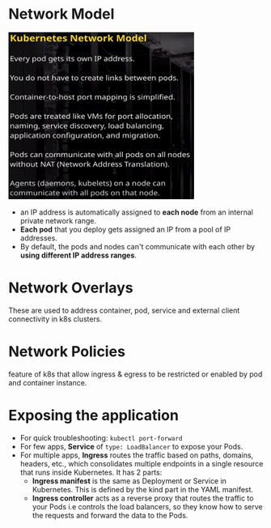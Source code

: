 # Network Model
![Network Model](https://github.com/SunnyOswal/prep/blob/master/images/k8s-network-model.PNG)

+ an IP address is automatically assigned to **each node** from an internal private network range.
+ **Each pod** that you deploy gets assigned an IP from a pool of IP addresses.
+ By default, the pods and nodes can't communicate with each other by **using different IP address ranges**.


# Network Overlays
These are used to address container, pod, service and external client connectivity in k8s clusters.

# Network Policies
feature of k8s that allow ingress & egress to be restricted or enabled by pod and container instance.

# Exposing the application
  - For quick troubleshooting: ```kubectl port-forward```
  - For few apps, **Service** of ```type: LoadBalancer``` to expose your Pods.
  - For multiple apps, **Ingress** routes the traffic based on paths, domains, headers, etc., which consolidates multiple endpoints in a single resource that runs inside Kubernetes. It has 2 parts:
    - **Ingress manifest**  is the same as Deployment or Service in Kubernetes. This is defined by the kind part in the YAML manifest.
    - **Ingress controller** acts as a reverse proxy that routes the traffic to your Pods i.e controls the load balancers, so they know how to serve the requests and forward the data to the Pods.
